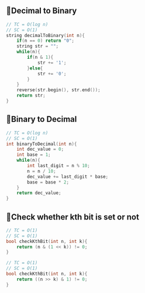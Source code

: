 ## 🚀Decimal to Binary
```cpp
// TC = O(log n)
// SC = O(1)
string decimalToBinary(int n){
    if(n == 0) return "0";
    string str = "";
    while(n){
        if(n & 1){
            str += '1';
        }else{
            str += '0';
        }
    }
    reverse(str.begin(), str.end());
    return str;
}
```

## 🚀Binary to Decimal
```cpp
// TC = O(log n)
// SC = O(1)
int binaryToDecimal(int n){
    int dec_value = 0;
    int base = 1;
    while(n){
        int last_digit = n % 10;
        n = n / 10;
        dec_value += last_digit * base;
        base = base * 2;
    }
    return dec_value;
}
```

## 🚀Check whether kth bit is set or not
```cpp
// TC = O(1)
// SC = O(1)
bool checkKthBit(int n, int k){
    return (n & (1 << k)) != 0;
}
```
```cpp
// TC = O(1)
// SC = O(1)
bool checkKthBit(int n, int k){
    return ((n >> k) & 1) != 0;
}
```
